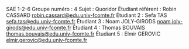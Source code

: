 SAE 1-2-6
Groupe numéro : 4 Sujet : Quoridor
Étudiant référent : Robin CASSARD <robin.cassard@edu.univ-fcomte.fr>
Étudiant 2 : Sefa TAS <sefa.tas@edu.univ-fcomte.fr>
Étudiant 3 : Noam JOLY-GIRODS <noam.joly-girods@edu.univ-fcomte.fr> 
Étudiant 4 : Thomas BOUVAIS <thomas.bouvais@edu.univ-fcomte.fr>
Étudiant 5 : Elmir GEROVIC <elmir.gerovic@edu.univ-fcomte.fr>
